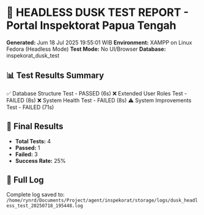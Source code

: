 # 🧪 HEADLESS DUSK TEST REPORT - Portal Inspektorat Papua Tengah

**Generated:** Jum 18 Jul 2025 19:55:01 WIB
**Environment:** XAMPP on Linux Fedora (Headless Mode)
**Test Mode:** No UI/Browser
**Database:** inspekorat_dusk_test

## 📊 Test Results Summary

✅ Database Structure Test - PASSED (6s)
❌ Extended User Roles Test - FAILED (8s)
❌ System Health Test - FAILED (8s)
⚠️ System Improvements Test - FAILED (71s)

## 🎯 Final Results

- **Total Tests:** 4
- **Passed:** 1
- **Failed:** 3
- **Success Rate:** 25%

## 📝 Full Log

Complete log saved to: `/home/rynrd/Documents/Project/agent/inspekorat/storage/logs/dusk_headless_test_20250718_195448.log`
